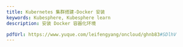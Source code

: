```yaml
---
title: Kubernetes 集群搭建-Docker 安装
keywords: Kubesphere, Kubesphere learn
description: 安装 Docker 容器化环境

pdfUrl: https://www.yuque.com/leifengyang/oncloud/ghnb83#SDlhV
---
```

